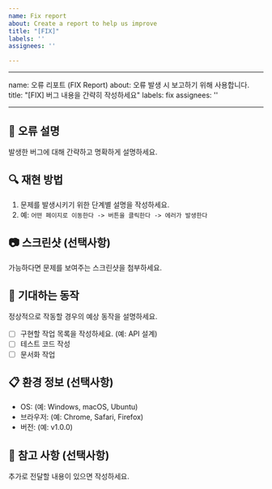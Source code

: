 ```yaml
---
name: Fix report
about: Create a report to help us improve
title: "[FIX]"
labels: ''
assignees: ''

---
```


---
name: 오류 리포트 (FIX Report)
about: 오류 발생 시 보고하기 위해 사용합니다.
title: "[FIX] 버그 내용을 간략히 작성하세요"
labels: fix
assignees: ''

---

## 📢 오류 설명
발생한 버그에 대해 간략하고 명확하게 설명하세요.

## 🔍 재현 방법
1. 문제를 발생시키기 위한 단계별 설명을 작성하세요.
2. 예: `어떤 페이지로 이동한다 -> 버튼을 클릭한다 -> 에러가 발생한다`

## 📷 스크린샷 (선택사항)
가능하다면 문제를 보여주는 스크린샷을 첨부하세요.

## 📌 기대하는 동작
정상적으로 작동할 경우의 예상 동작을 설명하세요.

- [ ] 구현할 작업 목록을 작성하세요. (예: API 설계)
- [ ] 테스트 코드 작성
- [ ] 문서화 작업

## 📋 환경 정보 (선택사항)
- OS: (예: Windows, macOS, Ubuntu)
- 브라우저: (예: Chrome, Safari, Firefox)
- 버전: (예: v1.0.0)

## 📑 참고 사항 (선택사항)
추가로 전달할 내용이 있으면 작성하세요.
